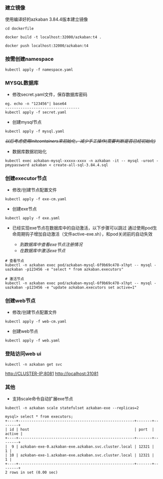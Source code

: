 
### 建立镜像
使用编译好的azkaban 3.84.4版本建立镜像

```
cd dockerfile

docker build -t localhost:32000/azkaban:t4 .

docker push localhost:32000/azkaban:t4
```

### 按需创建namespace
```
kubectl apply -f namespace.yaml
```
### MYSQL数据库

- 修改secret.yaml文件，保存数据库密码
```
eg. echo -n "123456"| base64
----------------------------------
kubectl apply -f secret.yaml 
```
- 创建mysql节点

```
kubectl apply -f mysql.yaml
```

~~*以后考虑使用initcontainers来初始化，减少手工操作(需要判断是否已经初始化)*~~

- 数据库数据初始化
```
kubectl exec azkaban-mysql-xxxxx-xxxx -n azkaban -it -- mysql -uroot -pmypassword azkaban < create-all-sql-3.84.4.sql
```

### 创建executor节点
- 修改/创建节点配置文件
```
kubectl apply -f exe-cm.yaml 
```
- 创建exe节点
```
kubectl apply -f exe.yaml 
```
- 已经实现exe节点在数据库中的自动激活，以下步骤可以跳过
  通过使用pod生命周期钩子增加自动激活（文件active-exe.sh），和pod关闭前的自动失效

  - *到数据库中查看exe节点注册情况*
  - *在数据库中激活exe节点*
```
# 查看节点
kubectl -n azkaban exec pod/azkaban-mysql-6f9b69c478-xlhpt -- mysql -uazkaban -p123456 -e "select * from azkaban.executors"

# 激活节点
kubectl -n azkaban exec pod/azkaban-mysql-6f9b69c478-xlhpt -- mysql -uazkaban -p123456 -e "update azkaban.executors set active=1"
```

### 创建web节点
- 修改/创建节点配置文件
```
kubectl apply -f web-cm.yaml 
```
- 创建web节点
```
kubectl apply -f web.yaml 
```

### 登陆访问web ui

```
kubectl -n azkaban get svc
```
<http://CLUSTER-IP:8081>
<http://localhost:31081>


### 其他

- 支持scale命令自动扩展exe节点

```
kubectl -n azkaban scale statefulset azkaban-exe --replicas=2
```

```
mysql> select * from executors;
+----+-----------------------------------------------------+-------+--------+
| id | host                                                | port  | active |
+----+-----------------------------------------------------+-------+--------+
|  9 | azkaban-exe-0.azkaban-exe.azkaban.svc.cluster.local | 12321 |      1 |
| 10 | azkaban-exe-1.azkaban-exe.azkaban.svc.cluster.local | 12321 |      1 |
+----+-----------------------------------------------------+-------+--------+
2 rows in set (0.00 sec)
```

